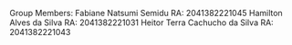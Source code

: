 Group Members: 
Fabiane Natsumi Semidu 
RA: 2041382221045
Hamilton Alves da Silva
RA: 2041382221031
Heitor Terra Cachucho da Silva
RA: 2041382221043
